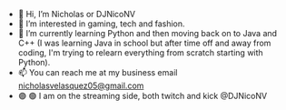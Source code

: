 - 👋 Hi, I’m Nicholas or DJNicoNV
- 👀 I’m interested in gaming, tech and fashion.
- 🌱 I’m currently learning Python and then moving back on to Java and C++ (I was learning Java in school but after time off and away from coding, I'm trying to relearn everything from scratch starting with Python).
- 📫 You can reach me at my business email nicholasvelasquez05@gmail.com
- 🟣 🟢 I am on the streaming side, both twitch and kick @DJNicoNV

<!---
DJNicoNV/DJNicoNV is a ✨ special ✨ repository because its `README.md` (this file) appears on your GitHub profile.
You can click the Preview link to take a look at your changes.
--->
